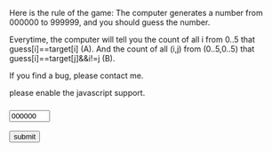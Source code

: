<p>Here is the rule of the game:
	The computer generates a number from 000000 to 999999, 
	and you should guess the number.<br>
	</p><p>Everytime, the computer will tell you the count of all i from 0..5 that guess[i]==target[i] (A).
	And the count of all (i,j) from (0..5,0..5) that guess[i]==target[j]&amp;&amp;i!=j (B).<br>
	</p><p>If you find a bug, please contact me. <br>

<noscript>please enable the javascript support. </noscript>
<script language="javascript">
function gogogo() {
	if(!(/^[0-9]{6}$/.test(Text1.value))) {
		alert("Format ERROR!!");
	} else {
		self.location = "/problems/GUESSING/179058" + Text1.value;
	}
}
</script>
</p><h3>
<p><input type="text" id="Text1" size="6" maxlength="6" value="000000">
</p><p><input type="submit" id="Submit1" size="6" value="submit" onclick="gogogo()">

</p></h3>